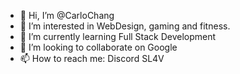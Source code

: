- 👋 Hi, I’m @CarloChang
- 👀 I’m interested in WebDesign, gaming and fitness.
- 🌱 I’m currently learning Full Stack Development
- 💞️ I’m looking to collaborate on Google
- 📫 How to reach me: Discord SL4V

<!---
CarloChang/CarloChang is a ✨ special ✨ repository because its `README.md` (this file) appears on your GitHub profile.
You can click the Preview link to take a look at your changes.
--->
